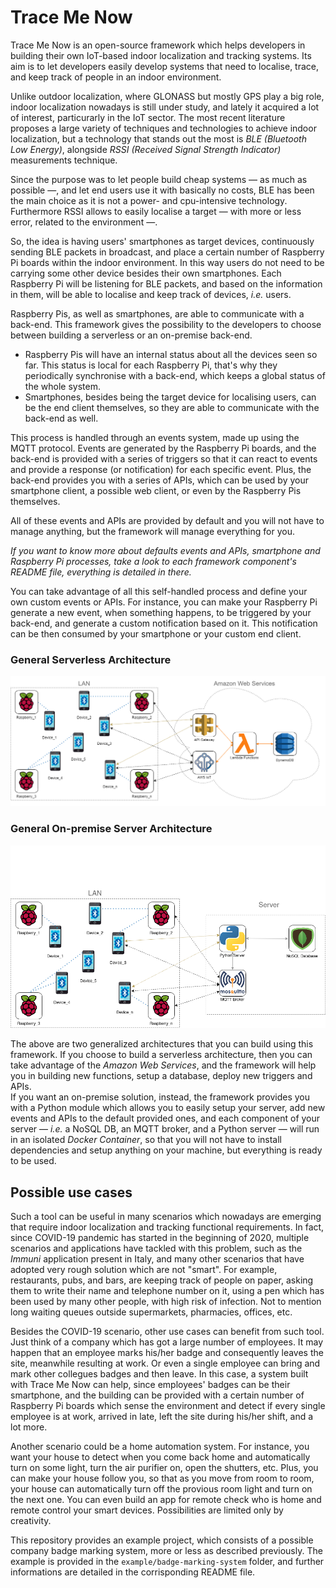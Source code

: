 # Trace Me Now

Trace Me Now is an open-source framework which helps developers in building their own IoT-based indoor localization and tracking systems. Its aim is to let developers easily develop systems that need to localise, trace, and keep track of people in an indoor environment. 

Unlike outdoor localization, where GLONASS but mostly GPS play a big role, indoor localization nowadays is still under study, and lately it acquired a lot of interest, particurarly in the IoT sector. The most recent literature proposes a large variety of techniques and technologies to achieve indoor localization, but a technology that stands out the most is *BLE (Bluetooth Low Energy)*, alongside *RSSI (Received Signal Strength Indicator)* measurements technique.

Since the purpose was to let people build cheap systems — as much as possible —, and let end users use it with basically no costs, BLE has been the main choice as it is not a power- and cpu-intensive technology. Furthermore RSSI allows to easily localise a target — with more or less error, related to the environment —.

So, the idea is having users' smartphones as target devices, continuously sending BLE packets in broadcast, and place a certain number of Raspberry Pi boards within the indoor environment. In this way users do not need to be carrying some other device besides their own smartphones. Each Raspberry Pi will be listening for BLE packets, and based on the information in them, will be able to localise and keep track of devices, *i.e.* users. 

Raspberry Pis, as well as smartphones, are able to communicate with a back-end. This framework gives the possibility to the developers to choose between building a serverless or an on-premise back-end.
- Raspberry Pis will have an internal status about all the devices seen so far. This status is local for each Raspberry Pi, that's why they periodically synchronise with a back-end, which keeps a global status of the whole system.
- Smartphones, besides being the target device for localising users, can be the end client themselves, so they are able to communicate with the back-end as well.

This process is handled through an events system, made up using the MQTT protocol. Events are generated by the Raspberry Pi boards, and the back-end is provided with a series of triggers so that it can react to events and provide a response (or notification) for each specific event. Plus, the back-end provides you with a series of APIs, which can be used by your smartphone client, a possible web client, or even by the Raspberry Pis themselves.

All of these events and APIs are provided by default and you will not have to manage anything, but the framework will manage everything for you. 

*If you want to know more about defaults events and APIs, smartphone and Raspberry Pi processes, take a look to each framework component's README file, everything is detailed in there.*

You can take advantage of all this self-handled process and define your own custom events or APIs. For instance, you can make your Raspberry Pi generate a new event, when something happens, to be triggered by your back-end, and generate a custom notification based on it. This notification can be then consumed by your smartphone or your custom end client.

### General Serverless Architecture

![General Serverless Architecture](docs/img/architecture.png "General Serverless Architecture")  

### General On-premise Server Architecture

![General On-premise Server Architecture](docs/img/architecture-server.png "General Server Architecture")  

The above are two generalized architectures that you can build using this framework. If you choose to build a serverless architecture, then you can take advantage of the *Amazon Web Services*, and the framework will help you in building new functions, setup a database, deploy new triggers and APIs.  
If you want an on-premise solution, instead, the framework provides you with a Python module which allows you to easily setup your server, add new events and APIs to the default provided ones, and each component of your server — *i.e.* a NoSQL DB, an MQTT broker, and a Python server — will run in an isolated *Docker Container*, so that you will not have to install dependencies and setup anything on your machine, but everything is ready to be used.

## Possible use cases

Such a tool can be useful in many scenarios which nowadays are emerging that require indoor localization and tracking functional requirements. In fact, since COVID-19 pandemic has started in the beginning of 2020, multiple scenarios and applications have tackled with this problem, such as the *Immuni* application present in Italy, and many other scenarios that have adopted very rough solution which are not "smart". For example, restaurants, pubs, and bars, are keeping track of people on paper, asking them to write their name and telephone number on it, using a pen which has been used by many other people, with high risk of infection. Not to mention long waiting queues outside supermarkets, pharmacies, offices, etc.

Besides the COVID-19 scenario, other use cases can benefit from such tool. Just think of a company which has got a large number of employees. It may happen that an employee marks his/her badge and consequently leaves the site, meanwhile resulting at work. Or even a single employee can bring and mark other collegues badges and then leave. In this case, a system built with Trace Me Now can help, since employees' badges can be their smartphone, and the building can be provided with a certain number of Raspberry Pi boards which sense the environment and detect if every single employee is at work, arrived in late, left the site during his/her shift, and a lot more.

Another scenario could be a home automation system. For instance, you want your house to detect when you come back home and automatically turn on some light, turn the air purifier on, open the shutters, etc. Plus, you can make your house follow you, so that as you move from room to room, your house can automatically turn off the provious room light and turn on the next one. You can even build an app for remote check who is home and remote control your smart devices. Possibilities are limited only by creativity.

This repository provides an example project, which consists of a possible company badge marking system, more or less as described previously. The example is provided in the `example/badge-marking-system` folder, and further informations are detailed in the corrisponding README file.
